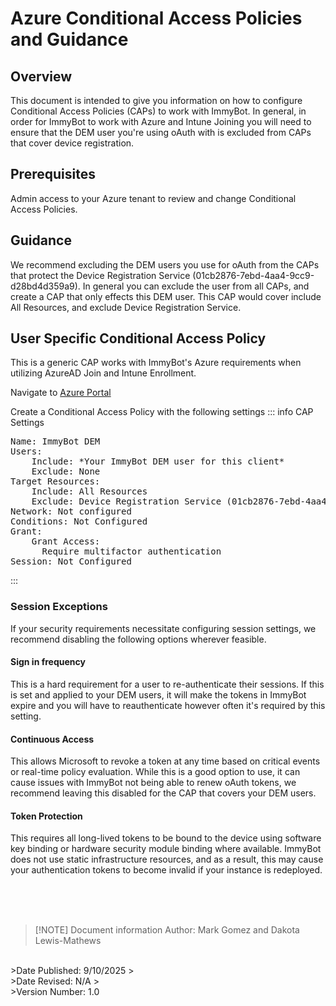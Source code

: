 # Azure Conditional Access Policies and Guidance

## Overview
This document is intended to give you information on how to configure Conditional Access Policies (CAPs) to work with ImmyBot. In general, in order for ImmyBot to work with Azure and Intune Joining you will need to ensure that the DEM user you're using oAuth with is excluded from CAPs that cover device registration.

## Prerequisites
Admin access to your Azure tenant to review and change Conditional Access Policies.

## Guidance
We recommend excluding the DEM users you use for oAuth from the CAPs that protect the Device Registration Service (01cb2876-7ebd-4aa4-9cc9-d28bd4d359a9). In general you can exclude the user from all CAPs, and create a CAP that only effects this DEM user. This CAP would cover include All Resources, and exclude Device Registration Service.

## User Specific Conditional Access Policy
This is a generic CAP works with ImmyBot's Azure requirements when utilizing AzureAD Join and Intune Enrollment.

Navigate to [Azure Portal](https://portal.azure.com/#view/Microsoft_AAD_ConditionalAccess/ConditionalAccessBlade/~/Policies)

Create a Conditional Access Policy with the following settings
::: info CAP Settings
<pre>
Name: ImmyBot DEM
Users:
    Include: *Your ImmyBot DEM user for this client*
    Exclude: None
Target Resources:
    Include: All Resources
    Exclude: Device Registration Service (01cb2876-7ebd-4aa4-9cc9-d28bd4d359a9)
Network: Not configured
Conditions: Not Configured
Grant:
    Grant Access:
      Require multifactor authentication
Session: Not Configured
</pre>
:::
### Session Exceptions
If your security requirements necessitate configuring session settings, we recommend disabling the following options wherever feasible.

#### Sign in frequency
This is a hard requirement for a user to re-authenticate their sessions. If this is set and applied to your DEM users, it will make the tokens in ImmyBot expire and you will have to reauthenticate however often it's required by this setting.

#### Continuous Access
This allows Microsoft to revoke a token at any time based on critical events or real-time policy evaluation. While this is a good option to use, it can cause issues with ImmyBot not being able to renew oAuth tokens, we recommend leaving this disabled for the CAP that covers your DEM users.

#### Token Protection
This requires all long-lived tokens to be bound to the device using software key binding or hardware security module binding where available. ImmyBot does not use static infrastructure resources, and as a result, this may cause your authentication tokens to become invalid if your instance is redeployed.

<br><br><br>
>[!NOTE] Document information
>Author: Mark Gomez and Dakota Lewis-Mathews
<br>
>Date Published: 9/10/2025
><br>
>Date Revised: N/A
><br>
>Version Number: 1.0
